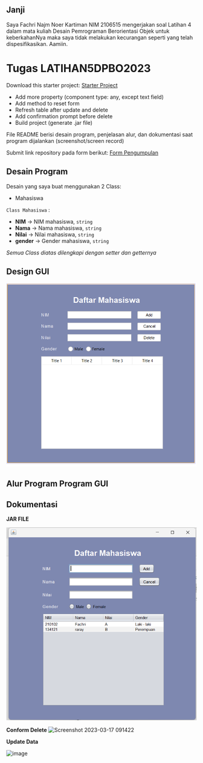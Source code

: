 ## Janji
Saya Fachri Najm Noer Kartiman NIM 2106515 mengerjakan soal Latihan 4
dalam mata kuliah Desain Pemrograman Berorientasi Objek untuk keberkahanNya
maka saya tidak melakukan kecurangan seperti yang telah dispesifikasikan.
Aamiin.

# Tugas LATIHAN5DPBO2023
Download this starter project: [Starter Project](https://drive.google.com/file/d/1TEnEay74nhGcSS9PPzQcxksIlaQhTiZ2/view?usp=sharing) 
* Add more property (component type: any, except text field)
* Add method to reset form
* Refresh table after update and delete
* Add confirmation prompt before delete
* Build project (generate .jar file)


File README berisi desain program, penjelasan alur, dan dokumentasi saat program dijalankan (screenshot/screen record)

Submit link repository pada form berikut: [Form Pengumpulan](https://forms.gle/rvb1hKxbQVuYNbhKA) 

## Desain Program
Desain yang saya buat menggunakan 2 Class:
* Mahasiswa

`Class Mahasiswa` :
* **NIM** -> NIM mahasiswa, `string`
* **Nama** -> Nama mahasiswa, `string`
* **Nilai** -> Nilai mahasiswa, `string`
* **gender** -> Gender mahasiswa, `string`

_Semua Class diatas dilengkapi dengan setter dan getternya_

## Design GUI
![JAR FILE](design.png)


## Alur Program Program GUI



## Dokumentasi
**JAR FILE**

![JAR FILE](jar-file.png)

**Conform Delete**
![Screenshot 2023-03-17 091422](https://user-images.githubusercontent.com/92314386/225795247-c63588f5-dc34-4781-9fc3-ee32bde74b70.png)

**Update Data**

![image](https://user-images.githubusercontent.com/92314386/225795139-feaef12f-4d59-4941-a108-e91bc4f8921e.png)

